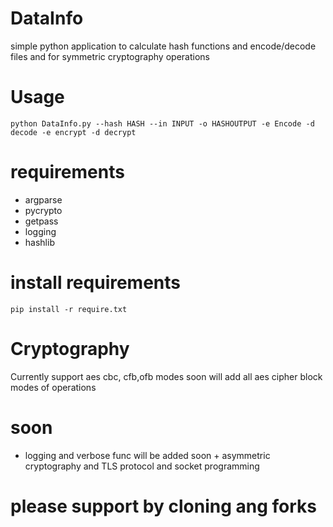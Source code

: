 # DataInfo
simple python application to calculate hash functions and encode/decode files and for symmetric cryptography operations 
# Usage
`python DataInfo.py --hash HASH --in INPUT -o HASHOUTPUT -e Encode -d decode -e encrypt -d decrypt`
# requirements
- argparse
- pycrypto
- getpass
- logging
- hashlib
# install requirements
`pip install -r require.txt`
# Cryptography
Currently support aes cbc, cfb,ofb modes soon will add all aes cipher block modes of operations 
# soon
- logging and verbose func will be added soon + asymmetric cryptography and TLS protocol and socket programming
# please support by cloning ang forks 

